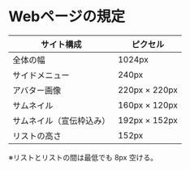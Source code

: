 # Webページの規定
| サイト構成 | ピクセル |
| ---- | ---- |
| 全体の幅 | 1024px |
| サイドメニュー | 240px |
| アバター画像 | 220px × 220px |
| サムネイル | 160px × 120px |
| サムネイル（宣伝枠込み） | 192px × 152px |
| リストの高さ | 152px |

※リストとリストの間は最低でも 8px 空ける。
